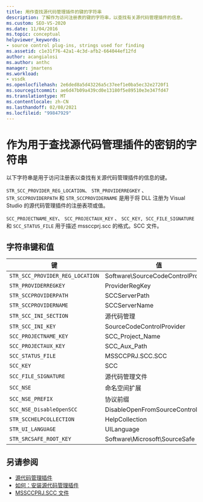 ```yaml
---
title: 用作查找源代码管理插件的键的字符串
description: 了解作为访问注册表的键的字符串，以查找有关源代码管理插件的信息。
ms.custom: SEO-VS-2020
ms.date: 11/04/2016
ms.topic: conceptual
helpviewer_keywords:
- source control plug-ins, strings used for finding
ms.assetid: c1e31f76-42a1-4c3d-afb2-664044ef12fd
author: acangialosi
ms.author: anthc
manager: jmartens
ms.workload:
- vssdk
ms.openlocfilehash: 2e6ded8a5d43226a5c37eef1e0ba5ec32e2720f1
ms.sourcegitcommit: ae6d47b09a439cd0e13180f5e89510e3e347fd47
ms.translationtype: MT
ms.contentlocale: zh-CN
ms.lasthandoff: 02/08/2021
ms.locfileid: "99847929"
---
```

# <a name="strings-used-as-keys-for-finding-a-source-control-plug-in"></a>作为用于查找源代码管理插件的密钥的字符串
以下字符串是用于访问注册表以查找有关源代码管理插件的信息的键。

 `STR_SCC_PROVIDER_REG_LOCATION`、 `STR_PROVIDERREGKEY` 、 `STR_SCCPROVIDERPATH` 和 `STR_SCCPROVIDERNAME` 是用于将 DLL 注册为 Visual Studio 的源代码管理插件的注册表项或值。

 `SCC_PROJECTNAME_KEY`、 `SCC_PROJECTAUX_KEY` 、 `SCC_KEY, SCC_FILE_SIGNATURE` 和 `SCC_STATUS_FILE` 用于描述 mssccprj.scc 的格式。SCC 文件。

## <a name="string-keys-and-values"></a>字符串键和值

|键|值|
|---------|-----------|
|`STR_SCC_PROVIDER_REG_LOCATION`|Software\SourceCodeControlProvider|
|`STR_PROVIDERREGKEY`|ProviderRegKey|
|`STR_SCCPROVIDERPATH`|SCCServerPath|
|`STR_SCCPROVIDERNAME`|SCCServerName|
|`STR_SCC_INI_SECTION`|源代码管理|
|`STR_SCC_INI_KEY`|SourceCodeControlProvider|
|`SCC_PROJECTNAME_KEY`|SCC_Project_Name|
|`SCC_PROJECTAUX_KEY`|SCC_Aux_Path|
|`SCC_STATUS_FILE`|MSSCCPRJ.SCC.SCC|
|`SCC_KEY`|SCC|
|`SCC_FILE_SIGNATURE`|源代码管理文件|
|`SCC_NSE`|命名空间扩展|
|`SCC_NSE_PREFIX`|协议前缀|
|`SCC_NSE_DisableOpenSCC`|DisableOpenFromSourceControl|
|`STR_SCCHELPCOLLECTION`|HelpCollection|
|`STR_UI_LANGUAGE`|UILanguage|
|`STR_SRCSAFE_ROOT_KEY`|Software\Microsoft\SourceSafe|

## <a name="see-also"></a>另请参阅
- [源代码管理插件](../extensibility/source-control-plug-ins.md)
- [如何：安装源代码管理插件](../extensibility/internals/how-to-install-a-source-control-plug-in.md)
- [MSSCCPRJ.SCC 文件](../extensibility/mssccprj-scc-file.md)
